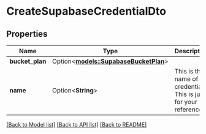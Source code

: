 # CreateSupabaseCredentialDto

## Properties

Name | Type | Description | Notes
------------ | ------------- | ------------- | -------------
**bucket_plan** | Option<[**models::SupabaseBucketPlan**](SupabaseBucketPlan.md)> |  | [optional]
**name** | Option<**String**> | This is the name of credential. This is just for your reference. | [optional]

[[Back to Model list]](../README.md#documentation-for-models) [[Back to API list]](../README.md#documentation-for-api-endpoints) [[Back to README]](../README.md)


